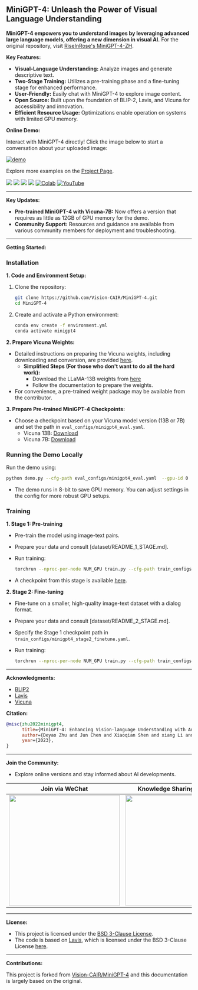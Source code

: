 ## MiniGPT-4: Unleash the Power of Visual Language Understanding

**MiniGPT-4 empowers you to understand images by leveraging advanced large language models, offering a new dimension in visual AI.** For the original repository, visit [RiseInRose's MiniGPT-4-ZH](https://github.com/RiseInRose/MiniGPT-4-ZH).

**Key Features:**

*   **Visual-Language Understanding:** Analyze images and generate descriptive text.
*   **Two-Stage Training:**  Utilizes a pre-training phase and a fine-tuning stage for enhanced performance.
*   **User-Friendly:** Easily chat with MiniGPT-4 to explore image content.
*   **Open Source:** Built upon the foundation of BLIP-2, Lavis, and Vicuna for accessibility and innovation.
*   **Efficient Resource Usage:** Optimizations enable operation on systems with limited GPU memory.

**Online Demo:**

Interact with MiniGPT-4 directly! Click the image below to start a conversation about your uploaded image:

[![demo](figs/online_demo.png)](https://minigpt-4.github.io)

Explore more examples on the [Project Page](https://minigpt-4.github.io).

<a href='https://minigpt-4.github.io'><img src='https://img.shields.io/badge/Project-Page-Green'></a>  <a href='MiniGPT_4.pdf'><img src='https://img.shields.io/badge/Paper-PDF-red'></a> <a href='https://huggingface.co/spaces/Vision-CAIR/minigpt4'><img src='https://img.shields.io/badge/%F0%9F%A4%97%20Hugging%20Face-Spaces-blue'></a> <a href='https://huggingface.co/Vision-CAIR/MiniGPT-4'><img src='https://img.shields.io/badge/%F0%9F%A4%97%20Hugging%20Face-Model-blue'></a> [![Colab](https://colab.research.google.com/assets/colab-badge.svg)](https://colab.research.google.com/drive/1OK4kYsZphwt5DXchKkzMBjYF6jnkqh4R?usp=sharing) [![YouTube](https://badges.aleen42.com/src/youtube.svg)](https://www.youtube.com/watch?v=__tftoxpBAw&feature=youtu.be)

---

**Key Updates:**

*   **Pre-trained MiniGPT-4 with Vicuna-7B:** Now offers a version that requires as little as 12GB of GPU memory for the demo.
*   **Community Support:**  Resources and guidance are available from various community members for deployment and troubleshooting.

---

**Getting Started:**

### Installation

**1. Code and Environment Setup:**

1.  Clone the repository:

    ```bash
    git clone https://github.com/Vision-CAIR/MiniGPT-4.git
    cd MiniGPT-4
    ```

2.  Create and activate a Python environment:

    ```bash
    conda env create -f environment.yml
    conda activate minigpt4
    ```

**2. Prepare Vicuna Weights:**

*   Detailed instructions on preparing the Vicuna weights, including downloading and conversion, are provided [here](PrepareVicuna.md).
    *  **Simplified Steps (For those who don't want to do all the hard work):**
        *   Download the LLaMA-13B weights from [here](https://github.com/facebookresearch/llama/issues/149)
        *   Follow the documentation to prepare the weights.
*   For convenience, a pre-trained weight package may be available from the contributor.

**3. Prepare Pre-trained MiniGPT-4 Checkpoints:**

*   Choose a checkpoint based on your Vicuna model version (13B or 7B) and set the path in `eval_configs/minigpt4_eval.yaml`.
    *   Vicuna 13B: [Download](https://drive.google.com/file/d/1a4zLvaiDBr-36pasffmgpvH5P7CKmpze/view?usp=share_link)
    *   Vicuna 7B: [Download](https://drive.google.com/file/d/1RY9jV0dyqLX-o38LrumkKRh6Jtaop58R/view?usp=sharing)

### Running the Demo Locally

Run the demo using:

```bash
python demo.py --cfg-path eval_configs/minigpt4_eval.yaml  --gpu-id 0
```

*   The demo runs in 8-bit to save GPU memory. You can adjust settings in the config for more robust GPU setups.

### Training

**1.  Stage 1: Pre-training**

*   Pre-train the model using image-text pairs.
*   Prepare your data and consult [dataset/README_1_STAGE.md].
*   Run training:

    ```bash
    torchrun --nproc-per-node NUM_GPU train.py --cfg-path train_configs/minigpt4_stage1_pretrain.yaml
    ```

*   A checkpoint from this stage is available [here](https://drive.google.com/file/d/1u9FRRBB3VovP1HxCAlpD9Lw4t4P6-Yq8/view?usp=share_link).

**2.  Stage 2: Fine-tuning**

*   Fine-tune on a smaller, high-quality image-text dataset with a dialog format.
*   Prepare your data and consult [dataset/README_2_STAGE.md].
*   Specify the Stage 1 checkpoint path in  `train_configs/minigpt4_stage2_finetune.yaml`.
*   Run training:

    ```bash
    torchrun --nproc-per-node NUM_GPU train.py --cfg-path train_configs/minigpt4_stage2_finetune.yaml
    ```

---

**Acknowledgments:**

*   [BLIP2](https://huggingface.co/docs/transformers/main/model_doc/blip-2)
*   [Lavis](https://github.com/salesforce/LAVIS)
*   [Vicuna](https://github.com/lm-sys/FastChat)

**Citation:**

```bibtex
@misc{zhu2022minigpt4,
      title={MiniGPT-4: Enhancing Vision-language Understanding with Advanced Large Language Models},
      author={Deyao Zhu and Jun Chen and Xiaoqian Shen and xiang Li and Mohamed Elhoseiny},
      year={2023},
}
```

---

**Join the Community:**

*   Explore online versions and stay informed about AI developments.

|              Join via WeChat               |                Knowledge Sharing (Chinese)                 |
|:-------------------------------:|:-----------------------------------------------:|
| <img src="./img/qrcode.png" width="300"/> |  <img src="./img/WechatIMG81.jpeg" width="300"/> |

---

**License:**

*   This project is licensed under the [BSD 3-Clause License](LICENSE.md).
*   The code is based on [Lavis](https://github.com/salesforce/LAVIS), which is licensed under the BSD 3-Clause License [here](LICENSE_Lavis.md).

---

**Contributions:**

This project is forked from [Vision-CAIR/MiniGPT-4](https://github.com/Vision-CAIR/MiniGPT-4) and this documentation is largely based on the original.